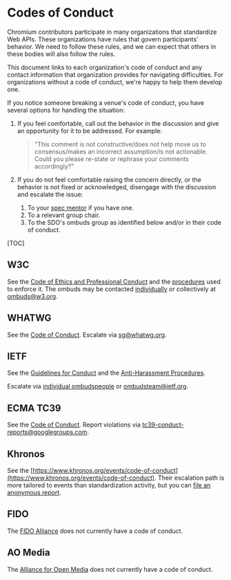 # Codes of Conduct

Chromium contributors participate in many organizations that standardize Web
APIs. These organizations have rules that govern participants' behavior. We need
to follow these rules, and we can expect that others in these bodies will also
follow the rules.

This document links to each organization's code of conduct and any contact
information that organization provides for navigating difficulties. For
organizations without a code of conduct, we're happy to help them develop one.

If you notice someone breaking a venue's code of conduct, you have several options for handling the situation:

1. If you feel comfortable, call out the behavior in the discussion and give an
   opportunity for it to be addressed. For example:

   > "This comment is not constructive/does not help move us to consensus/makes
   an incorrect assumption/is not actionable.  Could you please re-state or
   rephrase your comments accordingly?"
1. If you do not feel comfortable raising the concern directly, or the behavior
   is not fixed or acknowledged, disengage with the discussion and escalate the
   issue:
   1. To your [spec mentor](https://www.chromium.org/blink/spec-mentors) if you have one.
   1. To a relevant group chair.
   1. To the SDO's ombuds group as identified below and/or in their code of conduct.


[TOC]


## W3C

See the [Code of Ethics and Professional
Conduct](https://www.w3.org/Consortium/cepc/) and the
[procedures](https://www.w3.org/Consortium/pwe/#Procedures) used to enforce it.
The ombuds may be contacted
[individually](https://www.w3.org/Consortium/pwe/#ombuds) or collectively at
<ombuds@w3.org>.

## WHATWG

See the [Code of Conduct](https://whatwg.org/code-of-conduct). Escalate via
<sg@whatwg.org>.

## IETF

See the [Guidelines for Conduct](https://www.rfc-editor.org/rfc/rfc7154.html)
and the [Anti-Harassment
Procedures](https://www.rfc-editor.org/rfc/rfc7776.html).

Escalate via [individual ombudspeople](https://www.ietf.org/contact/ombudsteam/)
or <ombudsteam@ietf.org>.

## ECMA TC39

See the [Code of Conduct](https://tc39.es/code-of-conduct/). Report violations via <tc39-conduct-reports@googlegroups.com>.

## Khronos

See the
[https://www.khronos.org/events/code-of-conduct](https://www.khronos.org/events/code-of-conduct).
Their escalation path is more tailored to events than standardization activity,
but you can [file an anonymous
report](https://docs.google.com/forms/d/1nr1B_TOMIhSXh1yG8VsvGpEO9p6GWY-3kxJu-rnA5dU/viewform).

## FIDO

The [FIDO Alliance](https://fidoalliance.org/) does not currently have a code of conduct.

## AO Media

The [Alliance for Open Media](https://aomedia.org/) does not currently have a code of conduct.


